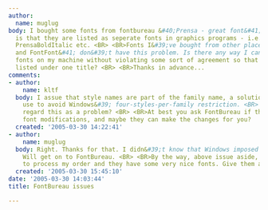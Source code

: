 ```yaml
---
author:
  name: muglug
body: I bought some fonts from fontbureau &#40;Prensa - great font&#41;. The problem
  is that they are listed as seperate fonts in graphics programs - i.e. PrensaBold
  PrensaBoldItalic etc. <BR> <BR>Fonts I&#39;ve bought from other places &#40;MyFonts
  and FontFont&#41; don&#39;t have this problem. Is there any way I can correct the
  fonts on my machine without violating some sort of agreement so that they are all
  listed under one title? <BR> <BR>Thanks in advance...
comments:
- author:
    name: kltf
  body: I assue that style names are part of the family name, a solution some foundries
    use to avoid Windows&#39; four-styles-per-family restriction. <BR> <BR>Do you
    regard this as a problem? <BR> <BR>At best you ask FontBureau if their EULA allows
    font modifications, and maybe they can make the changes for you?
  created: '2005-03-30 14:22:41'
- author:
    name: muglug
  body: Right. Thanks for that. I didn&#39;t know that Windows imposed such a restriction.
    Will get on to FontBureau. <BR> <BR>By the way, above issue aside, FB were quick
    to process my order and they have some very nice fonts. Give them a go!
  created: '2005-03-30 15:45:10'
date: '2005-03-30 14:03:44'
title: FontBureau issues

---
```

